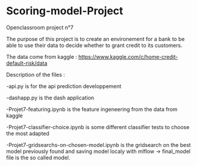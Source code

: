 ﻿# Scoring-model-Project
Openclassroom project n°7

The purpose of this project is to create an environement for a bank to be able to use their data to decide whether to grant credit to its customers.

The data come from kaggle : https://www.kaggle.com/c/home-credit-default-risk/data

Description of the files :

-api.py 
is for the api prediction developpement

-dashapp.py
is the dash application

-Projet7-featuring.ipynb 
is the feature ingeneering from the data from kaggle

-Projet7-classifier-choice.ipynb
is some different classifier tests to choose the most adapted

-Projet7-gridsearchs-on-chosen-model.ipynb 
is the gridsearch on the best model previously found and saving model localy with mlflow
-> final_model file is the so called model.
